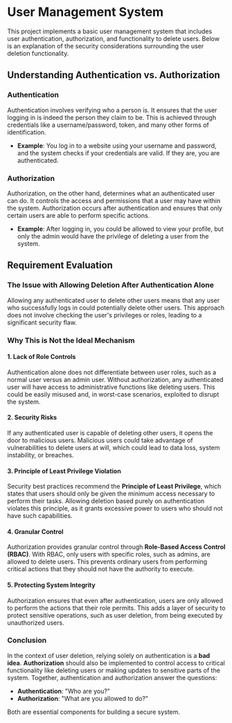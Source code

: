 # User Management System

This project implements a basic user management system that includes user authentication, authorization, and functionality to delete users. Below is an explanation of the security considerations surrounding the user deletion functionality.

## Understanding Authentication vs. Authorization

### **Authentication**

Authentication involves verifying who a person is. It ensures that the user logging in is indeed the person they claim to be. This is achieved through credentials like a username/password, token, and many other forms of identification.

- **Example**: You log in to a website using your username and password, and the system checks if your credentials are valid. If they are, you are authenticated.

### **Authorization**

Authorization, on the other hand, determines what an authenticated user can do. It controls the access and permissions that a user may have within the system. Authorization occurs after authentication and ensures that only certain users are able to perform specific actions.

- **Example**: After logging in, you could be allowed to view your profile, but only the admin would have the privilege of deleting a user from the system.

## Requirement Evaluation

### **The Issue with Allowing Deletion After Authentication Alone**

Allowing any authenticated user to delete other users means that any user who successfully logs in could potentially delete other users. This approach does not involve checking the user's privileges or roles, leading to a significant security flaw.

### **Why This is Not the Ideal Mechanism**

#### **1. Lack of Role Controls**

Authentication alone does not differentiate between user roles, such as a normal user versus an admin user. Without authorization, any authenticated user will have access to administrative functions like deleting users. This could be easily misused and, in worst-case scenarios, exploited to disrupt the system.

#### **2. Security Risks**

If any authenticated user is capable of deleting other users, it opens the door to malicious users. Malicious users could take advantage of vulnerabilities to delete users at will, which could lead to data loss, system instability, or breaches.

#### **3. Principle of Least Privilege Violation**

Security best practices recommend the **Principle of Least Privilege**, which states that users should only be given the minimum access necessary to perform their tasks. Allowing deletion based purely on authentication violates this principle, as it grants excessive power to users who should not have such capabilities.

#### **4. Granular Control**

Authorization provides granular control through **Role-Based Access Control (RBAC)**. With RBAC, only users with specific roles, such as admins, are allowed to delete users. This prevents ordinary users from performing critical actions that they should not have the authority to execute.

#### **5. Protecting System Integrity**

Authorization ensures that even after authentication, users are only allowed to perform the actions that their role permits. This adds a layer of security to protect sensitive operations, such as user deletion, from being executed by unauthorized users.

### **Conclusion**

In the context of user deletion, relying solely on authentication is a **bad idea**. **Authorization** should also be implemented to control access to critical functionality like deleting users or making updates to sensitive parts of the system. Together, authentication and authorization answer the questions:
- **Authentication**: "Who are you?"
- **Authorization**: "What are you allowed to do?"

Both are essential components for building a secure system.
